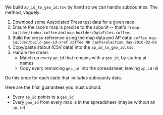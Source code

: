 We build `ap_id_to_geo_id.tsv` by hand so we can handle subcounties. The method,
vaguely:

1. Download some Associated Press test data for a given race
2. Ensure the race's map is precise to the subunit -- that's in
   `map-builder/index.coffee` and `map-builder/DataFiles.coffee`.
3. Build the cross-reference using the map data and AP data:
   `coffee map-builder/build-geo-id-xref.coffee NH cache/election_day-2016-02-09`
4. Copy/paste stdout (CSV data) into the `ap_id_to_geo_id.tsv`
5. Handle the stderr:
    * Match up every `ap_id` that remains with a `geo_id`, by staring at names
    * Copy every remaining `geo_id` into the spreadsheet, leaving `ap_id` nil

Do this once for each state that includes subcounty data.

Here are the final guarantees you must uphold:

* Every `ap_id` points to a `geo_id`
* Every `geo_id` from every map is in the spreadsheet (maybe without an `ap_id`)
